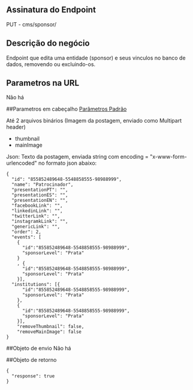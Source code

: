 ## Assinatura do Endpoint

PUT - cms/sponsor/

## Descrição do negócio
Endpoint que edita uma entidade (sponsor) e seus vinculos no banco de dados, removendo ou excluindo-os.

## Parametros na URL
Não há

##Parametros em cabeçalho
[Parâmetros Padrão](/API-\(Endpoints\)/Parâmetros-Padrão)

Até 2 arquivos binários (Imagem da postagem, enviado como Multipart header)

- thumbnail
- mainImage

Json: Texto da postagem, enviada string com encoding = "x-www-form-urlencoded" no formato json abaixo:

```
{
  "id": "855852489648-5548858555-98988999",
  "name": "Patrocinador",
  "presentationPT": "",
  "presentationES": "",
  "presentationEN": "",
  "facebookLink": "",
  "linkedinLink": "",
  "twitterLink": "",
  "instagramkLink": "",
  "genericLink": "",
  "order": 2,
  "events": [
    {
      "id":"855852489648-5548858555-98988999",
      "sponsorLevel": "Prata"
    }
    , {
      "id":"855852489648-5548858555-98988999",
      "sponsorLevel": "Prata"
    }],
  "institutions": [{
      "id":"855852489648-5548858555-98988999",
      "sponsorLevel": "Prata"
    },
    {
      "id":"855852489648-5548858555-98988999",
      "sponsorLevel": "Prata"
    }],
    "removeThumbnail": false,
    "removeMainImage": false
}
```


##Objeto de envio
Não há

##Objeto de retorno

```
{
  "response": true
}
```